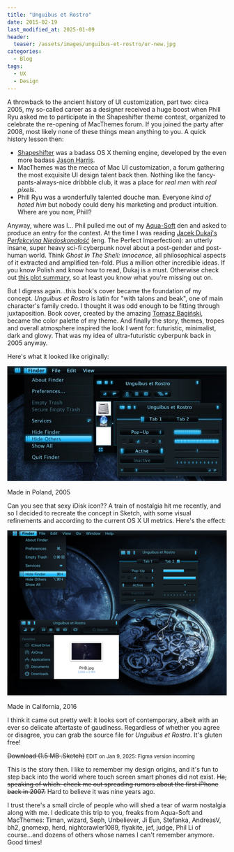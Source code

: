 ```yaml
---
title: "Unguibus et Rostro"
date: 2015-02-19
last_modified_at: 2025-01-09
header:
  teaser: /assets/images/unguibus-et-rostro/ur-new.jpg
categories:
  - Blog
tags:
  - UX
  - Design
---
```


A throwback to the ancient history of UI customization, part two: circa 2005, my so-called career as a designer received a huge boost when Phill Ryu asked me to participate in the Shapeshifter theme contest, organized to celebrate the re-opening of MacThemes forum. <!--more-->If you joined the party after 2008, most likely none of these things mean anything to you. A quick history lesson then:

- [Shapeshifter](https://en.wikipedia.org/wiki/Unsanity) was a badass OS X theming engine, developed by the even more badass [Jason Harris](https://github.com/smeger).
- MacThemes was the mecca of Mac UI customization, a forum gathering the most exquisite UI design talent back then. Nothing like the fancy-pants-always-nice dribbble club, it was a place for *real men* with *real pixels*.
- Phill Ryu was a wonderfully talented douche man. Everyone *kind of hated him* but nobody could deny his marketing and product intuition. Where are you now, Phill?

Anyway, where was I… Phil pulled me out of my [Aqua-Soft](https://aqua-soft.org/forum/) den and asked to produce an entry for the contest. At the time I was reading [Jacek Dukaj's *Perfekcyjna Niedoskonałość*](https://en.wikipedia.org/wiki/Perfect_Imperfection) (eng. The Perfect Imperfection): an utterly insane, super heavy sci-fi cyberpunk novel about a post-gender and post-human world. Think *Ghost In The Shell: Innocence*, all philosophical aspects of it extracted and amplified ten-fold. Plus a million other incredible ideas. If you know Polish and know how to read, Dukaj is a must. Otherwise check out [this plot summary](https://en.wikipedia.org/wiki/Perfect_Imperfection#Plot), so at least you know what you're missing out on.

But I digress again…this book's cover became the foundation of my concept. *Unguibus et Rostro* is latin for "with talons and beak", one of main character's family credo. I thought it was odd enough to be fitting through juxtaposition. Book cover, created by the amazing [Tomasz Bagiński](https://en.wikipedia.org/wiki/Tomasz_Bagi%C5%84ski), became the color palette of my theme. And finally the story, themes, tropes and overall atmosphere inspired the look I went for: futuristic, minimalist, dark and glowy. That was my idea of ultra-futuristic cyberpunk back in 2005 anyway.

Here's what it looked like originally:

![ur-old](/assets/images/unguibus-et-rostro/ur-old.jpg)
<figcaption>Made in Poland, 2005</figcaption>

Can you see that sexy iDisk icon?? A train of nostalgia hit me recently, and so I decided to recreate the concept in Sketch, with some visual refinements and according to the current OS X UI metrics. Here's the effect:

![ur-new](/assets/images/unguibus-et-rostro/ur-new.jpg)
<figcaption>Made in California, 2016</figcaption>

I think it came out pretty well: it looks sort of contemporary, albeit with an ever so delicate aftertaste of gaudiness. Regardless of whether you agree or disagree, you can grab the source file for *Unguibus et Rostro*. It's gluten free!

~~Download (1.5 MB .Sketch)~~
<small>EDIT on Jan 9, 2025: Figma version incoming</small>

This is the story then. I like to remember my design origins, and it's fun to step back into the world where touch screen smart phones did not exist. ~~Ha, speaking of which: check me out spreading rumors about the first iPhone back in 2007.~~ Hard to believe it was nine years ago.

I trust there's a small circle of people who will shed a tear of warm nostalgia along with me. I dedicate this trip to you, freaks from Aqua-Soft and MacThemes: Timan, wizard, Seph, Unbeliever, Ji Eun, Stefanka, AndreasV, bh2, gnomexp, herd, nightcrawler1089, flyakite, jef, judge, Phil Li of course…and dozens of others whose names I can't remember anymore. Good times!
